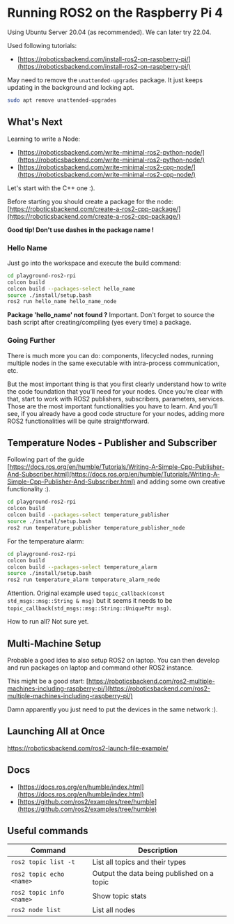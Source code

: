 # Running ROS2 on the Raspberry Pi 4

Using Ubuntu Server 20.04 (as recommended). We can later try 22.04.

Used following tutorials:

* [https://roboticsbackend.com/install-ros2-on-raspberry-pi/](https://roboticsbackend.com/install-ros2-on-raspberry-pi/)

May need to remove the `unattended-upgrades` package. It just keeps updating in the background and locking apt.

```bash
sudo apt remove unattended-upgrades
```

## What's Next

Learning to write a Node:

* [https://roboticsbackend.com/write-minimal-ros2-python-node/](https://roboticsbackend.com/write-minimal-ros2-python-node/)
* [https://roboticsbackend.com/write-minimal-ros2-cpp-node/](https://roboticsbackend.com/write-minimal-ros2-cpp-node/)

Let's start with the C++ one :).

Before starting you should create a package for the node: [https://roboticsbackend.com/create-a-ros2-cpp-package/](https://roboticsbackend.com/create-a-ros2-cpp-package/)

**Good tip! Don't use dashes in the package name !**

### Hello Name

Just go into the workspace and execute the build command:

```bash
cd playground-ros2-rpi
colcon build
colcon build --packages-select hello_name
source ./install/setup.bash
ros2 run hello_name hello_name_node
```

**Package 'hello_name' not found ?** Important. Don't forget to source the bash script after creating/compiling (yes every time) a package.

### Going Further

There is much more you can do: components, lifecycled nodes, running multiple nodes in the same executable with intra-process communication, etc.

But the most important thing is that you first clearly understand how to write the code foundation that you’ll need for your nodes. Once you’re clear with that, start to work with ROS2 publishers, subscribers, parameters, services. Those are the most important functionalities you have to learn. And you’ll see, if you already have a good code structure for your nodes, adding more ROS2 functionalities will be quite straightforward.

## Temperature Nodes - Publisher and Subscriber

Following part of the guide [https://docs.ros.org/en/humble/Tutorials/Writing-A-Simple-Cpp-Publisher-And-Subscriber.html](https://docs.ros.org/en/humble/Tutorials/Writing-A-Simple-Cpp-Publisher-And-Subscriber.html) and adding some own creative functionality :).

```bash
cd playground-ros2-rpi
colcon build
colcon build --packages-select temperature_publisher
source ./install/setup.bash
ros2 run temperature_publisher temperature_publisher_node
```

For the temperature alarm:

```bash
cd playground-ros2-rpi
colcon build
colcon build --packages-select temperature_alarm
source ./install/setup.bash
ros2 run temperature_alarm temperature_alarm_node
```

Attention. Original example used `topic_callback(const std_msgs::msg::String & msg)` but it seems it needs to be `topic_callback(std_msgs::msg::String::UniquePtr msg)`.

How to run all? Not sure yet.

## Multi-Machine Setup

Probable a good idea to also setup ROS2 on laptop. You can then develop and run packages on laptop and command other ROS2 instance.

This might be a good start: [https://roboticsbackend.com/ros2-multiple-machines-including-raspberry-pi/](https://roboticsbackend.com/ros2-multiple-machines-including-raspberry-pi/)

Damn apparently you just need to put the devices in the same network :).

## Launching All at Once

https://roboticsbackend.com/ros2-launch-file-example/

## Docs

* [https://docs.ros.org/en/humble/index.html](https://docs.ros.org/en/humble/index.html)
* [https://github.com/ros2/examples/tree/humble](https://github.com/ros2/examples/tree/humble)

## Useful commands

| Command | Description |
| --- | --- |
| `ros2 topic list -t` | List all topics and their types |
| `ros2 topic echo <name>` | Output the data being published on a topic |
| `ros2 topic info <name>` | Show topic stats |
| `ros2 node list` | List all nodes |
